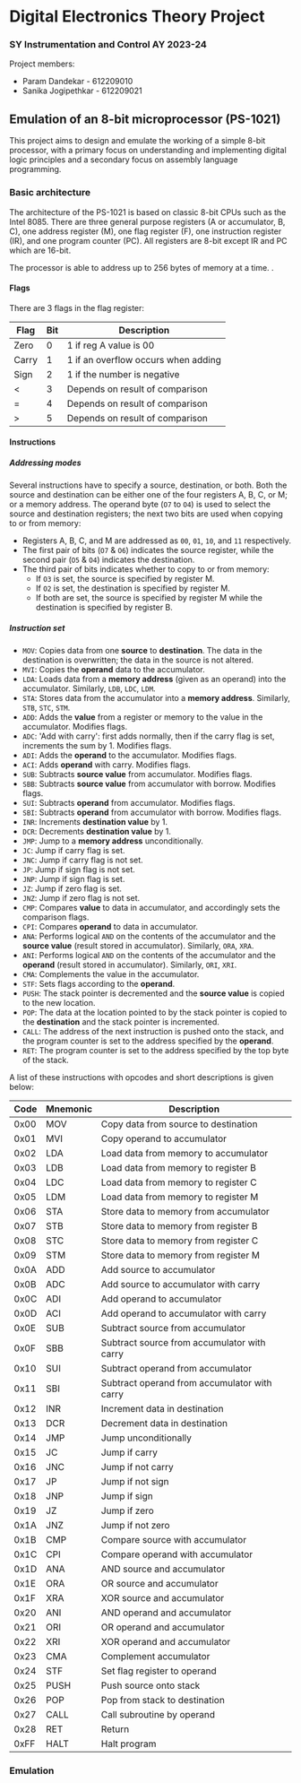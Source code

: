 # Digital Electronics Theory Project
### SY Instrumentation and Control AY 2023-24

Project members:
- Param Dandekar - 612209010
- Sanika Jogipethkar - 612209021

## Emulation of an 8-bit microprocessor (PS-1021)

This project aims to design and emulate the working of a simple 8-bit processor, with a primary focus on understanding and implementing digital logic principles and a secondary focus on assembly language programming.

### Basic architecture

The architecture of the PS-1021 is based on classic 8-bit CPUs such as the Intel 8085. There are three general purpose registers (A or accumulator, B, C), one address register (M), one flag register (F), one instruction register (IR), and one program counter (PC). All registers are 8-bit except IR and PC which are 16-bit.

The processor is able to address up to 256 bytes of memory at a time. .

<!-- How much memory can be addressed might change? M could be split into H and L, then 64 kilobytes could be addressed. -->

#### Flags

There are 3 flags in the flag register:

| Flag  | Bit | Description                         |
| ----- | --- | ----------------------------------- |
| Zero  | 0   | 1 if reg A value is 00              |
| Carry | 1   | 1 if an overflow occurs when adding |
| Sign  | 2   | 1 if the number is negative         |
| <     | 3   | Depends on result of comparison     |
| =     | 4   | Depends on result of comparison     |
| >     | 5   | Depends on result of comparison     |

#### Instructions

##### Addressing modes

Several instructions have to specify a source, destination, or both. Both the source and destination can be either one of the four registers A, B, C, or M; or a memory address. The operand byte (`O7` to `O4`) is used to select the source and destination registers; the next two bits are used when copying to or from memory:
- Registers A, B, C, and M are addressed as `00`, `01`, `10`, and `11` respectively.
- The first pair of bits (`O7` & `O6`) indicates the source register, while the second pair (`O5` & `O4`) indicates the destination.
- The third pair of bits indicates whether to copy to or from memory:
    - If `O3` is set, the source is specified by register M.
    - If `O2` is set, the destination is specified by register M.
    - If both are set, the source is specified by register M while the destination is specified by register B.

##### Instruction set

- `MOV`: Copies data from one **source** to **destination**. The data in the destination is overwritten; the data in the source is not altered.
- `MVI`: Copies the **operand** data to the accumulator.
- `LDA`: Loads data from a **memory address** (given as an operand) into the accumulator. Similarly, `LDB`, `LDC`, `LDM`.
- `STA`: Stores data from the accumulator into a **memory address**. Similarly, `STB`, `STC`, `STM`.
- `ADD`: Adds the **value** from a register or memory to the value in the accumulator. Modifies flags.
- `ADC`: 'Add with carry': first adds normally, then if the carry flag is set, increments the sum by 1. Modifies flags.
- `ADI`: Adds the **operand** to the accumulator. Modifies flags.
- `ACI`: Adds **operand** with carry. Modifies flags.
- `SUB`: Subtracts **source value** from accumulator. Modifies flags.
- `SBB`: Subtracts **source value** from accumulator with borrow. Modifies flags.
- `SUI`: Subtracts **operand** from accumulator. Modifies flags.
- `SBI`: Subtracts **operand** from accumulator with borrow. Modifies flags.
- `INR`: Increments **destination value** by 1.
- `DCR`: Decrements **destination value** by 1.
- `JMP`: Jump to a **memory address** unconditionally.
- `JC`: Jump if carry flag is set.
- `JNC`: Jump if carry flag is not set.
- `JP`: Jump if sign flag is not set.
- `JNP`: Jump if sign flag is set.
- `JZ`: Jump if zero flag is set.
- `JNZ`: Jump if zero flag is not set.
- `CMP`: Compares **value** to data in accumulator, and accordingly sets the comparison flags.
- `CPI`: Compares **operand** to data in accumulator.
- `ANA`: Performs logical `AND` on the contents of the accumulator and the **source value** (result stored in accumulator). Similarly, `ORA`, `XRA`.
- `ANI`: Performs logical `AND` on the contents of the accumulator and the **operand** (result stored in accumulator). Similarly, `ORI`, `XRI`.
- `CMA`: Complements the value in the accumulator.
- `STF`: Sets flags according to the **operand**.
- `PUSH`: The stack pointer is decremented and the **source value** is copied to the new location.
- `POP`: The data at the location pointed to by the stack pointer is copied to the **destination** and the stack pointer is incremented.
- `CALL`: The address of the next instruction is pushed onto the stack, and the program counter is set to the address specified by the **operand**.
- `RET`: The program counter is set to the address specified by the top byte of the stack.

A list of these instructions with opcodes and short descriptions is given below:

| Code | Mnemonic | Description                                  |
| ---- | -------- | -------------------------------------------- |
| 0x00 | MOV      | Copy data from source to destination         |
| 0x01 | MVI      | Copy operand to accumulator                  |
| 0x02 | LDA      | Load data from memory to accumulator         |
| 0x03 | LDB      | Load data from memory to register B          |
| 0x04 | LDC      | Load data from memory to register C          |
| 0x05 | LDM      | Load data from memory to register M          |
| 0x06 | STA      | Store data to memory from accumulator        |
| 0x07 | STB      | Store data to memory from register B         |
| 0x08 | STC      | Store data to memory from register C         |
| 0x09 | STM      | Store data to memory from register M         |
| 0x0A | ADD      | Add source to accumulator                    |
| 0x0B | ADC      | Add source to accumulator with carry         |
| 0x0C | ADI      | Add operand to accumulator                   |
| 0x0D | ACI      | Add operand to accumulator with carry        |
| 0x0E | SUB      | Subtract source from accumulator             |
| 0x0F | SBB      | Subtract source from accumulator with carry  |
| 0x10 | SUI      | Subtract operand from accumulator            |
| 0x11 | SBI      | Subtract operand from accumulator with carry |
| 0x12 | INR      | Increment data in destination                |
| 0x13 | DCR      | Decrement data in destination                |
| 0x14 | JMP      | Jump unconditionally                         |
| 0x15 | JC       | Jump if carry                                |
| 0x16 | JNC      | Jump if not carry                            |
| 0x17 | JP       | Jump if not sign                             |
| 0x18 | JNP      | Jump if sign                                 |
| 0x19 | JZ       | Jump if zero                                 |
| 0x1A | JNZ      | Jump if not zero                             |
| 0x1B | CMP      | Compare source with accumulator              |
| 0x1C | CPI      | Compare operand with accumulator             |
| 0x1D | ANA      | AND source and accumulator                   |
| 0x1E | ORA      | OR source and accumulator                    |
| 0x1F | XRA      | XOR source and accumulator                   |
| 0x20 | ANI      | AND operand and accumulator                  |
| 0x21 | ORI      | OR operand and accumulator                   |
| 0x22 | XRI      | XOR operand and accumulator                  |
| 0x23 | CMA      | Complement accumulator                       |
| 0x24 | STF      | Set flag register to operand                 |
| 0x25 | PUSH     | Push source onto stack                       |
| 0x26 | POP      | Pop from stack to destination                |
| 0x27 | CALL     | Call subroutine by operand                   |
| 0x28 | RET      | Return                                       |
| 0xFF | HALT     | Halt program                                 |

### Emulation

